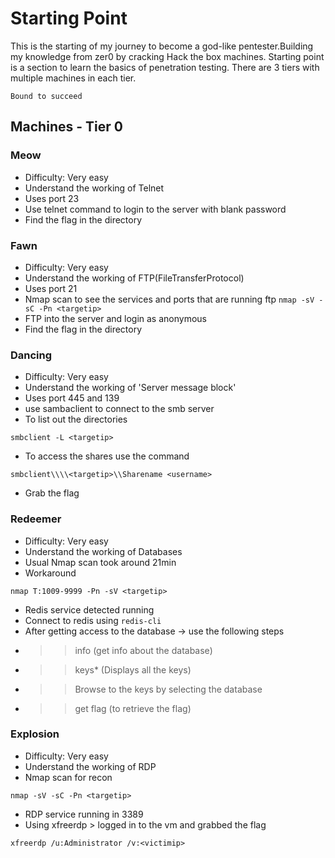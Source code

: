 # Starting Point
This is the starting of my journey to become a god-like pentester.Building my knowledge from zer0 by cracking Hack the box machines. Starting point is a section to learn the basics of penetration testing. There are 3 tiers with multiple machines in each tier.
```
Bound to succeed
```
## Machines - Tier 0
### Meow
- Difficulty: Very easy     
- Understand the working of Telnet
- Uses port 23
- Use telnet command to login to the server with blank password
- Find the flag in the directory
### Fawn
- Difficulty: Very easy 
- Understand the working of FTP(FileTransferProtocol)
- Uses port 21
- Nmap scan to see the services and ports that are running ftp
``
nmap -sV -sC -Pn <targetip>
``
- FTP into the server and login as anonymous
- Find the flag in the directory

### Dancing
- Difficulty: Very easy 
- Understand the working of 'Server message block'
- Uses port 445 and 139
- use sambaclient to connect to the smb server
- To list out the directories 
```
smbclient -L <targetip> 
```
- To access the shares use the command 
```
smbclient\\\\<targetip>\\Sharename <username>
```

- Grab the flag
### Redeemer
- Difficulty: Very easy 
- Understand the working of Databases
- Usual Nmap scan took around 21min 
- Workaround 
```
nmap T:1009-9999 -Pn -sV <targetip>
```
- Redis service detected running
- Connect to redis using ``redis-cli``
- After getting access to the database -> use the following steps
- >>info  (get info about the database)
- >>keys* (Displays all the keys)
- >>Browse to the keys by selecting the database
- >>get flag (to retrieve the flag)

### Explosion
- Difficulty: Very easy
- Understand the working of RDP
- Nmap scan for recon 
```
nmap -sV -sC -Pn <targetip>
```

- RDP service running in 3389
- Using xfreerdp > logged in to the vm and grabbed the flag 
```
xfreerdp /u:Administrator /v:<victimip>
```